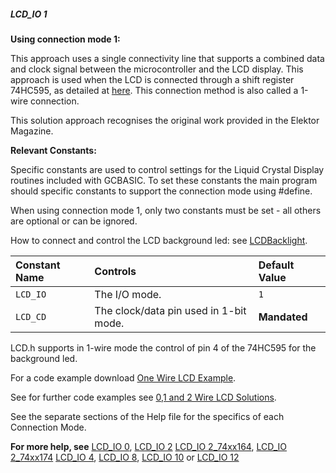 <div class="section">

<div class="titlepage">

<div>

<div>

##### <span id="_lcd_io_1"></span>LCD\_IO 1

</div>

</div>

</div>

<span class="strong">**Using connection mode 1:**</span>

This approach uses a single connectivity line that supports a combined
data and clock signal between the microcontroller and the LCD display.
This approach is used when the LCD is connected through a shift register
74HC595, as detailed at
<a href="http://gcbasic.sourceforge.net/library/DIAGRAMS/1-Wire%20LCD/1-wire%20LCD%2074HC595%20for%20GCB.jpg" class="link">here</a>.
This connection method is also called a 1-wire connection.

This solution approach recognises the original work provided in the
Elektor Magazine.

<span class="strong">**Relevant Constants:**</span>

Specific constants are used to control settings for the Liquid Crystal
Display routines included with GCBASIC. To set these constants the main
program should specific constants to support the connection mode using
\#define.

When using connection mode 1, only two constants must be set - all
others are optional or can be ignored.

How to connect and control the LCD background led: see
<a href="_lcdbacklight.html" class="link" title="LCDBacklight">LCDBacklight</a>.

<div class="informaltable">

| <span class="strong">**Constant Name**</span> | <span class="strong">**Controls**</span> | <span class="strong">**Default Value**</span> |
|:----------------------------------------------|:-----------------------------------------|:----------------------------------------------|
| `LCD_IO`                                      | The I/O mode.                            | `1`                                           |
| `LCD_CD`                                      | The clock/data pin used in 1-bit mode.   | <span class="strong">**Mandated**</span>      |

</div>

LCD.h supports in 1-wire mode the control of pin 4 of the 74HC595 for
the background led.

For a code example download
<a href="http://gcbasic.sourceforge.net/library/DEMO%20CODE/Demo%20code%20for%20lcd/Demo%20mode%201.gcb" class="link">One Wire LCD Example</a>.

See for further code examples see
<a href="http://github.com/Anobium/Great-Cow-BASIC-Demonstration-Sources/tree/master/LCD_Solutions" class="link">0,1 and 2 Wire LCD Solutions</a>.

See the separate sections of the Help file for the specifics of each
Connection Mode.

<span class="strong">**For more help, see**</span>
<a href="_lcd_io_0.html" class="link" title="LCD_IO 0">LCD_IO 0</a>,
<a href="_lcd_io_2.html" class="link" title="LCD_IO 2">LCD_IO 2</a>
<a href="_lcd_io_2_74xx164.html" class="link" title="LCD_IO 2_74xx164">LCD_IO 2_74xx164</a>,
<a href="_lcd_io_2_74xx174.html" class="link" title="LCD_IO 2_74xx174">LCD_IO 2_74xx174</a>
<a href="_lcd_io_4.html" class="link" title="LCD_IO 4">LCD_IO 4</a>,
<a href="_lcd_io_8.html" class="link" title="LCD_IO 8">LCD_IO 8</a>,
<a href="_lcd_io_10.html" class="link" title="LCD_IO 10">LCD_IO 10</a>
or
<a href="_lcd_io_12.html" class="link" title="LCD_IO 12">LCD_IO 12</a>

</div>
